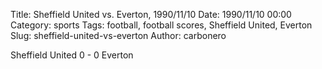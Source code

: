Title: Sheffield United vs. Everton, 1990/11/10
Date: 1990/11/10 00:00
Category: sports
Tags: football, football scores, Sheffield United, Everton
Slug: sheffield-united-vs-everton
Author: carbonero


Sheffield United 0 - 0 Everton
